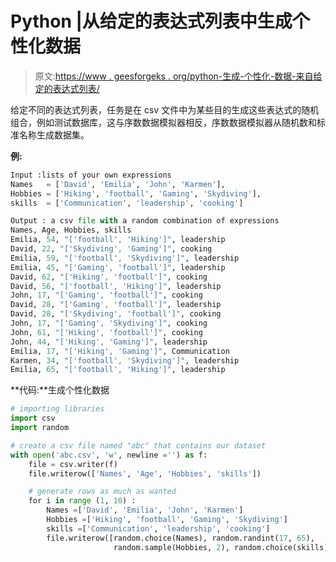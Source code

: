 # Python |从给定的表达式列表中生成个性化数据

> 原文:[https://www . geesforgeks . org/python-生成-个性化-数据-来自给定的表达式列表/](https://www.geeksforgeeks.org/python-generate-personalized-data-from-given-list-of-expressions/)

给定不同的表达式列表，任务是在 csv 文件中为某些目的生成这些表达式的随机组合，例如测试数据库，这与序数数据模拟器相反，序数数据模拟器从随机数和标准名称生成数据集。

**例:**

```py
Input :lists of your own expressions 
Names   = ['David', 'Emilia', 'John', 'Karmen'], 
Hobbies = ['Hiking', 'football', 'Gaming', 'Skydiving'],
skills  = ['Communication', 'leadership', 'cooking']

Output : a csv file with a random combination of expressions
Names, Age, Hobbies, skills
Emilia, 54, "['football', 'Hiking']", leadership
David, 22, "['Skydiving', 'Gaming']", cooking
Emilia, 59, "['football', 'Skydiving']", leadership
Emilia, 45, "['Gaming', 'football']", leadership
David, 62, "['Hiking', 'football']", cooking
David, 56, "['football', 'Hiking']", leadership
John, 17, "['Gaming', 'football']", cooking
David, 28, "['Gaming', 'football']", leadership
David, 28, "['Skydiving', 'football']", cooking
John, 17, "['Gaming', 'Skydiving']", cooking
John, 61, "['Hiking', 'football']", cooking
John, 44, "['Hiking', 'Gaming']", leadership
Emilia, 17, "['Hiking', 'Gaming']", Communication
Karmen, 34, "['football', 'Skydiving']", leadership
Emilia, 65, "['football', 'Hiking']", leadership

```

**代码:**生成个性化数据

```py
# importing libraries
import csv
import random

# create a csv file named "abc" that contains our dataset
with open('abc.csv', 'w', newline ='') as f: 
    file = csv.writer(f)
    file.writerow(['Names', 'Age', 'Hobbies', 'skills'])

    # generate rows as much as wanted
    for i in range (1, 10) :                          
        Names =['David', 'Emilia', 'John', 'Karmen']
        Hobbies =['Hiking', 'football', 'Gaming', 'Skydiving']
        skills =['Communication', 'leadership', 'cooking']
        file.writerow([random.choice(Names), random.randint(17, 65), 
                       random.sample(Hobbies, 2), random.choice(skills)])
```